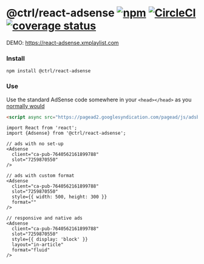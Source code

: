 # @ctrl/react-adsense [![npm](https://badgen.net/npm/v/@ctrl/react-adsense)](https://www.npmjs.com/package/@ctrl/react-adsense) [![CircleCI](https://badgen.net/github/status/scttcper/react-adsense)](https://circleci.com/gh/scttcper/react-adsense) [![coverage status](https://badgen.net/codecov/c/github/scttcper/react-adsense)](https://codecov.io/gh/scttcper/react-adsense)

DEMO: https://react-adsense.xmplaylist.com

### Install

```console
npm install @ctrl/react-adsense
```

### Use

Use the standard AdSense code somewhere in your `<head></head>` as you [normally would](https://support.google.com/adsense/answer/7477845)

```html
<script async src="https://pagead2.googlesyndication.com/pagead/js/adsbygoogle.js"></script>
```

```tsx
import React from 'react';
import {Adsense} from '@ctrl/react-adsense';

// ads with no set-up
<Adsense
  client="ca-pub-7640562161899788"
  slot="7259870550"
/>

// ads with custom format
<Adsense
  client="ca-pub-7640562161899788"
  slot="7259870550"
  style={{ width: 500, height: 300 }}
  format=""
/>

// responsive and native ads
<Adsense
  client="ca-pub-7640562161899788"
  slot="7259870550"
  style={{ display: 'block' }}
  layout="in-article"
  format="fluid"
/>
```
